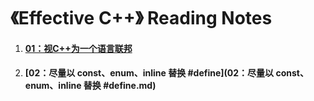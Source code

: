 《Effective C++》 Reading Notes
===
1. #### [01：视C++为一个语言联邦](01：视C++为一个语言联邦.md)
2. #### [02：尽量以 const、enum、inline 替换 #define](02：尽量以 const、enum、inline 替换 #define.md)
